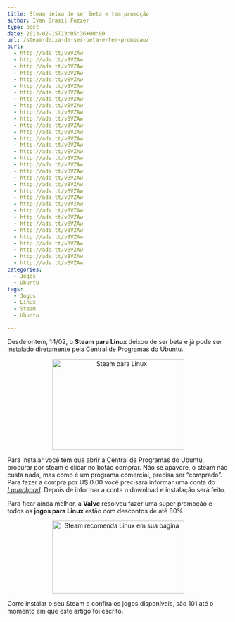 ```yaml
---
title: Steam deixa de ser beta e tem promoção
author: Ivan Brasil Fuzzer
type: post
date: 2013-02-15T13:05:36+00:00
url: /steam-deixa-de-ser-beta-e-tem-promocao/
burl:
  - http://ads.tt/vBVZAw
  - http://ads.tt/vBVZAw
  - http://ads.tt/vBVZAw
  - http://ads.tt/vBVZAw
  - http://ads.tt/vBVZAw
  - http://ads.tt/vBVZAw
  - http://ads.tt/vBVZAw
  - http://ads.tt/vBVZAw
  - http://ads.tt/vBVZAw
  - http://ads.tt/vBVZAw
  - http://ads.tt/vBVZAw
  - http://ads.tt/vBVZAw
  - http://ads.tt/vBVZAw
  - http://ads.tt/vBVZAw
  - http://ads.tt/vBVZAw
  - http://ads.tt/vBVZAw
  - http://ads.tt/vBVZAw
  - http://ads.tt/vBVZAw
  - http://ads.tt/vBVZAw
  - http://ads.tt/vBVZAw
  - http://ads.tt/vBVZAw
  - http://ads.tt/vBVZAw
  - http://ads.tt/vBVZAw
  - http://ads.tt/vBVZAw
  - http://ads.tt/vBVZAw
  - http://ads.tt/vBVZAw
  - http://ads.tt/vBVZAw
  - http://ads.tt/vBVZAw
  - http://ads.tt/vBVZAw
  - http://ads.tt/vBVZAw
  - http://ads.tt/vBVZAw
  - http://ads.tt/vBVZAw
  - http://ads.tt/vBVZAw
categories:
  - Jogos
  - Ubuntu
tags:
  - Jogos
  - Linux
  - Steam
  - Ubuntu

---
```

Desde ontem, 14/02, o **Steam para Linux** deixou de ser beta e já pode ser instalado diretamente pela Central de Programas do Ubuntu.

<p style="text-align: center;">
  <a href="http://www.ubuntero.com.br/wp-content/uploads/2013/02/Captura-de-tela-de-2013-02-14-223029.png" rel="lightbox"><img class="size-medium wp-image-4497 aligncenter" title="Steam para Linux" alt="Steam para Linux" src="http://www.ubuntero.com.br/wp-content/uploads/2013/02/Captura-de-tela-de-2013-02-14-223029-300x206.png" width="300" height="206" /></a>
</p>

Para instalar você tem que abrir a Central de Programas do Ubuntu, procurar por steam e clicar no botão comprar. Não se apavore, o steam não custa nada, mas como é um programa comercial, precisa ser &#8220;comprado&#8221;. Para fazer a compra por U$ 0.00 você precisará informar uma conta do <a title="Site oficial do Launchpad" href="http://launchpad.net" target="_blank" rel="nofollow"><em>Launchpad</em></a>. Depois de informar a conta o download e instalação será feito.

Para ficar ainda melhor, a **Valve** resolveu fazer uma super promoção e todos os **jogos para Linux** estão com descontos de até 80%.

<p style="text-align: center;">
  <a href="http://www.ubuntero.com.br/wp-content/uploads/2013/02/Captura-de-tela-de-2013-02-15-105944.png" rel="lightbox"><img class="size-medium wp-image-4498 aligncenter" title="Steam recomenda Linux em sua página" alt="Steam recomenda Linux em sua página" src="http://www.ubuntero.com.br/wp-content/uploads/2013/02/Captura-de-tela-de-2013-02-15-105944-300x165.png" width="300" height="165" /></a>
</p>

Corre instalar o seu Steam e confira os jogos disponíveis, são 101 até o momento em que este artigo foi escrito.